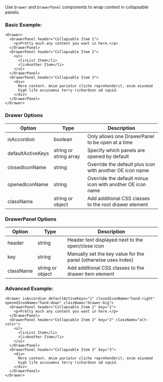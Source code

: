 Use ``Drawer`` and ``DrawerPanel`` components to wrap content in collapsable panels.

### Basic Example:
```
<Drawer>
  <DrawerPanel header="Collapsable Item 1">
    <p>Pretty much any content you want in here.</p>
  </DrawerPanel>
  <DrawerPanel header="Collapsable Item 2">
    <ul>
      <li>List Item</li>
      <li>Another Item</li>
    </ul>
  </DrawerPanel>
  <DrawerPanel header="Collapsable Item 3">
    <div>
      More content. Anim pariatur cliche reprehenderit, enim eiusmod
      high life accusamus terry richardson ad squid.
    </div>
  </DrawerPanel>
</Drawer>
```

### Drawer Options

Option            | Type                   | Description
----------------- | ---------------------- | ---------------------------------------------------------
isAccordion       | boolean                | Only allows one DrawerPanel to be open at a time
defaultActiveKeys | string or string array | Specify which panels are opened by default
closedIconName    | string                 | Override the default plus icon with another OE icon name
openedIconName    | string                 | Override the default minus icon with another OE icon name
className         | string or object       | Add additional CSS classes to the root drawer element

### DrawerPanel Options

Option    | Type             | Description
--------- | ---------------- | ---------------------------------------------------------------
header    | string           | Header text displayed next to the open/close icon
key       | string           | Manually set the key value for the panel (otherwise uses index)
className | string or object | Add additional CSS classes to the drawer item element


### Advanced Example:
```
<Drawer isAccordion defaultActiveKeys="1" closedIconName="hand-right" openedIconName="hand-down" className="drawer-big">
  <DrawerPanel header="Collapsable Item 1" key="1">
    <p>Pretty much any content you want in here.</p>
  </DrawerPanel>
  <DrawerPanel header="Collapsable Item 2" key="2" className="alt-color">
    <ul>
      <li>List Item</li>
      <li>Another Item</li>
    </ul>
  </DrawerPanel>
  <DrawerPanel header="Collapsable Item 3" key="3">
    <div>
      More content. Anim pariatur cliche reprehenderit, enim eiusmod
      high life accusamus terry richardson ad squid.
    </div>
  </DrawerPanel>
</Drawer>
```
